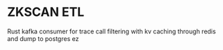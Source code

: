 # ZKSCAN ETL

Rust kafka consumer for trace call filtering with kv caching through redis and dump to postgres ez
